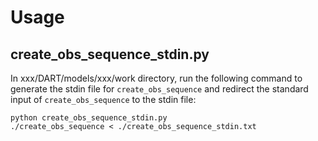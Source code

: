 # Usage

## create_obs_sequence_stdin.py

In xxx/DART/models/xxx/work directory, run the following command to generate the stdin file for `create_obs_sequence` and redirect the standard input of `create_obs_sequence` to the stdin file:

~~~shell
python create_obs_sequence_stdin.py
./create_obs_sequence < ./create_obs_sequence_stdin.txt
~~~